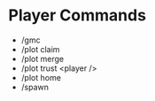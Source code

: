 # Player Commands

* /gmc
* /plot claim
* /plot merge
* /plot trust \<player />
* /plot home
* /spawn
